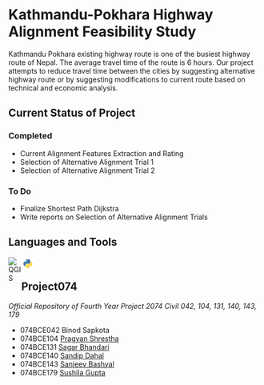 # Kathmandu-Pokhara Highway Alignment Feasibility Study

Kathmandu Pokhara existing highway route is one of the busiest highway route of Nepal. The average travel time of the route is 6 hours. Our project attempts to reduce travel time between the cities by suggesting alternative highway route or by suggesting modifications to current route based on technical and economic analysis.

## Current Status of Project

### Completed

- Current Alignment Features Extraction and Rating
- Selection of Alternative Alignment Trial 1
- Selection of Alternative Alignment Trial 2

### To Do

- Finalize Shortest Path Dijkstra
- Write reports on Selection of Alternative Alignment Trials

## Languages and Tools
<img align="left" alt="QGIS" width="26px" src="https://www.qgis.org/en/_static/logo.png" />
<img align="left" alt="Python" width="26px" src="https://raw.githubusercontent.com/github/explore/80688e429a7d4ef2fca1e82350fe8e3517d3494d/topics/python/python.png" />
<br/>

## Project074

*Official Repository of Fourth Year Project 2074 Civil 042, 104, 131, 140, 143, 179*

- 074BCE042 Binod Sapkota
- 074BCE104 [Pragyan Shrestha](https://github.com/pragyanone)
- 074BCE131 [Sagar Bhandari](https://github.com/aarsonmars)
- 074BCE140 [Sandip Dahal](https://github.com/Badafest)
- 074BCE143 [Sanjeev Bashyal](https://github.com/SanjeevBashyal)
- 074BCE179 [Sushila Gupta](https://github.com/co-ol)

